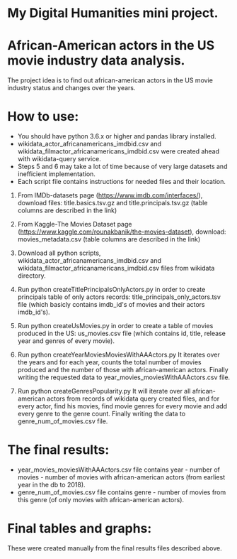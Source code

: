 # My Digital Humanities mini project.

# African-American actors in the US movie industry data analysis.
The project idea is to find out african-american actors in the US movie industry status and changes over the years.

# How to use:

* You should have python 3.6.x or higher and pandas library installed.
* wikidata_actor_africanamericans_imdbid.csv and wikidata_filmactor_africanamericans_imdbid.csv were created ahead with wikidata-query service.
* Steps 5 and 6 may take a lot of time because of very large datasets and inefficient implementation.
* Each script file contains instructions for needed files and their location.

1. From IMDb-datasets page (https://www.imdb.com/interfaces/), download files: 
    title.basics.tsv.gz and title.principals.tsv.gz (table columns are described in the link)

2. From Kaggle-The Movies Dataset page (https://www.kaggle.com/rounakbanik/the-movies-dataset), download:
    movies_metadata.csv (table columns are described in the link)
    
3. Download all python scripts, wikidata_actor_africanamericans_imdbid.csv and wikidata_filmactor_africanamericans_imdbid.csv files from wikidata directory.

4. Run python createTitlePrincipalsOnlyActors.py in order to create principals table of only actors records:
title_principals_only_actors.tsv file (which basicly contains imdb_id's of movies and their actors imdb_id's).

5. Run python createUsMovies.py in order to create a table of movies produced in the US:
us_movies.csv file (which contains id, title, release year and genres of every movie).

6. Run python createYearMoviesMoviesWithAAActors.py
It iterates over the years and for each year, counts the total number of movies produced and the number of those with african-american actors.
Finally writing the requested data to year_movies_moviesWithAAActors.csv file.

7. Run python createGenresPopularity.py
It will iterate over all african-american actors from records of wikidata query created files,
and for every actor, find his movies, find movie genres for every movie and add every genre to the genre count.
Finally writing the data to genre_num_of_movies.csv file.

# The final results:
* year_movies_moviesWithAAActors.csv file contains year - number of movies - number of movies with african-american actors (from earliest year in the db to 2018).
* genre_num_of_movies.csv file contains genre - number of movies from this genre (of only movies with african-american actors).

# Final tables and graphs:
These were created manually from the final results files described above.
